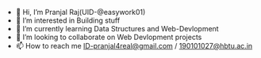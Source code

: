 - 👋 Hi, I’m Pranjal Raj(UID-@easywork01)
- 👀 I’m interested in Building stuff
- 🌱 I’m currently learning Data Structures and Web-Devlopment
- 💞️ I’m looking to collaborate on Web Devlopment projects
- 📫 How to reach me ID-pranjal4real@gmail.com / 190101027@hbtu.ac.in

<!---
easywork01/easywork01 is a ✨ special ✨ repository because its `README.md` (this file) appears on your GitHub profile.
You can click the Preview link to take a look at your changes.
--->
